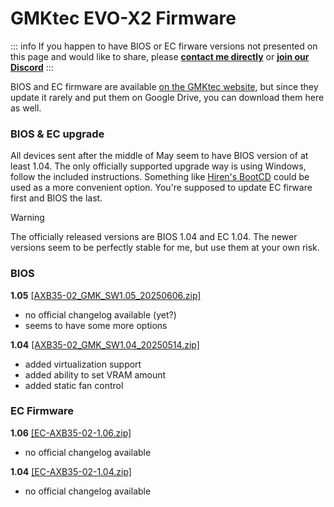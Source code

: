 # GMKtec EVO-X2 Firmware

::: info
If you happen to have BIOS or EC firware versions not presented on this page and would like to share, please **[contact me directly](https://d7.wtf/contact)** or **[join our Discord](https://discord.gg/pnPRyucNrG)**
:::

BIOS and EC firmware are available [on the GMKtec website](https://www.gmktec.com/pages/drivers-and-software), but since they update it rarely and put them on Google Drive, you can download them here as well.

### BIOS & EC upgrade
All devices sent after the middle of May seem to have BIOS version of at least 1.04. The only officially supported upgrade way is using Windows, follow the included instructions. Something like [Hiren's BootCD](https://www.hirensbootcd.org) could be used as a more convenient option. You're supposed to update EC firware first and BIOS the last.

> [!WARNING]
> The officially released versions are BIOS 1.04 and EC 1.04. The newer versions seem to be perfectly stable for me, but use them at your own risk. 

### BIOS

**1.05** [[AXB35-02_GMK_SW1.05_20250606.zip]](./AXB35-02_GMK_SW1.05_20250606.zip)
 - no official changelog available (yet?)
 - seems to have some more options

**1.04** [[AXB35-02_GMK_SW1.04_20250514.zip]](./AXB35-02_GMK_SW1.04_20250514.zip)
 - added virtualization support
 - added ability to set VRAM amount
 - added static fan control

### EC Firmware

**1.06** [[EC-AXB35-02-1.06.zip]](./EC-AXB35-02-1.06.zip)
 - no official changelog available

**1.04** [[EC-AXB35-02-1.04.zip]](./EC-AXB35-02-1.04.zip)
 - no official changelog available
